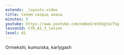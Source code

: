 ```yaml
---
extends: _layouts.video
title: Сәлем сөздің анасы
minutes: 5
youtube: https://www.youtube.com/embed/mt8XgtGzTSg
lessonId: CYR_A1_3_lesson
level: A1
---
```

Ormekshi, kumurska, karlygash